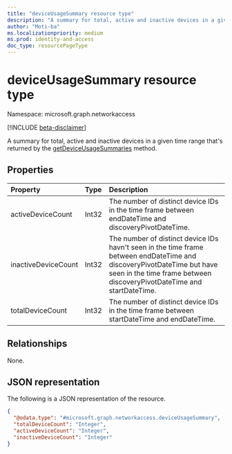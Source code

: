 ```yaml
---
title: "deviceUsageSummary resource type"
description: "A summary for total, active and inactive devices in a given time range."
author: "Moti-ba"
ms.localizationpriority: medium
ms.prod: identity-and-access
doc_type: resourcePageType
---
```


# deviceUsageSummary resource type

Namespace: microsoft.graph.networkaccess

[!INCLUDE [beta-disclaimer](../../includes/beta-disclaimer.md)]

A summary for total, active and inactive devices in a given time range that's returned by the [getDeviceUsageSummaries](../api/networkaccess-reports-getdeviceusagesummaries.md) method.

## Properties
|Property|Type|Description|
|:---|:---|:---|
|activeDeviceCount|Int32|The number of distinct device IDs in the time frame between endDateTime and discoveryPivotDateTime.|
|inactiveDeviceCount|Int32|The number of distinct device IDs havn't seen in the time frame between endDateTime and discoveryPivotDateTime but have seen in the time frame between discoveryPivotDateTime and startDateTime.|
|totalDeviceCount|Int32|The number of distinct device IDs in the time frame between startDateTime and endDateTime.|

## Relationships
None.

## JSON representation
The following is a JSON representation of the resource.
<!-- {
  "blockType": "resource",
  "@odata.type": "microsoft.graph.networkaccess.deviceUsageSummary"
}
-->
``` json
{
  "@odata.type": "#microsoft.graph.networkaccess.deviceUsageSummary",
  "totalDeviceCount": "Integer",
  "activeDeviceCount": "Integer",
  "inactiveDeviceCount": "Integer"
}
```

